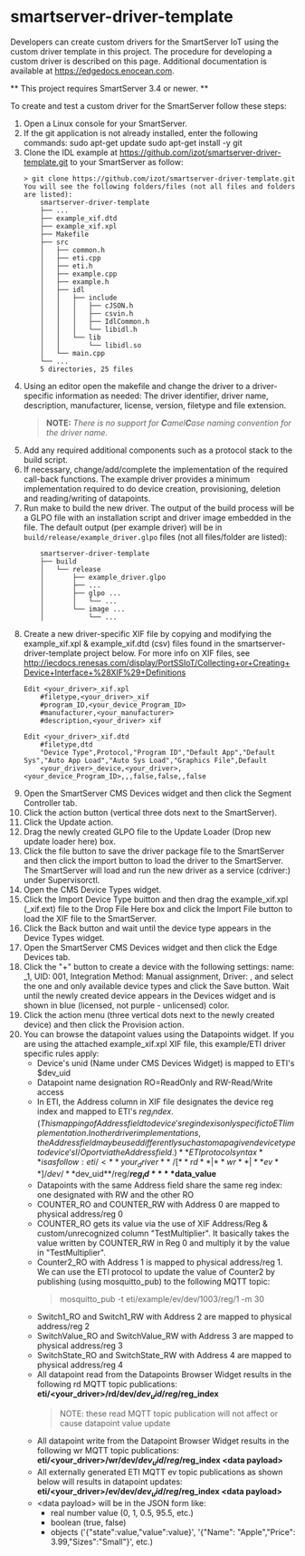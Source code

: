 # smartserver-driver-template
Developers can create custom drivers for the SmartServer IoT using the custom driver template in this project. The procedure for developing a custom driver is described on this page.  Additional documentation is available at https://edgedocs.enocean.com.

** This project requires SmartServer 3.4 or newer. **

To create and test a custom driver for the SmartServer follow these steps:
1.  Open a Linux console for your SmartServer.
2.  If the git application is not already installed, enter the following commands:
	sudo apt-get update
	sudo apt-get install -y git
2.  Clone the IDL example at https://github.com/izot/smartserver-driver-template.git to your 
    SmartServer as follow:
	```
	> git clone https://github.com/izot/smartserver-driver-template.git
	You will see the following folders/files (not all files and folders are listed):
		smartserver-driver-template
		├── ...
		├── example_xif.dtd
		├── example_xif.xpl
		├── Makefile
		├── src
		│   ├── common.h
		│   ├── eti.cpp
		│   ├── eti.h
		│   ├── example.cpp
		│   ├── example.h
		│   ├── idl
		│   │   ├── include
		│   │   │   ├── cJSON.h
		│   │   │   ├── csvin.h
		│   │   │   ├── IdlCommon.h
		│   │   │   └── libidl.h
		│   │   └── lib
		│   │       └── libidl.so
		│   └── main.cpp
		└── ...
		5 directories, 25 files
3.  Using an editor open the makefile and change the driver to a driver-specific information as needed:
	The driver identifier, driver name, description, manufacturer, license, version, filetype and file extension.
    >**NOTE:** _There is no support for **C**amel**C**ase naming convention for the driver name._
4.  Add any required additional components such as a protocol stack to the build script.
5.  If necessary, change/add/complete the implementation of the required call-back functions.  The example driver
    provides a minimum implementation required to do device creation, provisioning, deletion and reading/writing of datapoints.
6.  Run make to build the new driver.
	The output of the build process will be a GLPO file with an installation script and driver image embedded in the file.  The default output (per example driver) will be in ``build/release/example_driver.glpo`` files (not all files/folder are listed):
	```     
		smartserver-driver-template
		├── build
		│   └── release
		│       ├── example_driver.glpo
		│       ├── ...
		│       ├── glpo ...
		│       │   └── ...
		│       └── image ...
		│           └── ...
7.  Create a new driver-specific XIF file by copying and modifying the example_xif.xpl & example_xif.dtd (csv) files found in the 
    smartserver-driver-template project below.  For more info on XIF files, see http://iecdocs.renesas.com/display/PortSSIoT/Collecting+or+Creating+Device+Interface+%28XIF%29+Definitions
	```     
	Edit <your_driver>_xif.xpl
		#filetype,<your_driver>_xif
		#program_ID,<your_device_Program_ID>
		#manufacturer,<your_manufacturer>
		#description,<your_driver> xif
	
	Edit <your_driver>_xif.dtd
		#filetype,dtd
		"Device Type",Protocol,"Program ID","Default App","Default Sys","Auto App Load","Auto Sys Load","Graphics File",Default 
		<your_driver>_device,<your_driver>,<your_device_Program_ID>,,,false,false,,false
8.  Open the SmartServer CMS Devices widget and then click the Segment Controller tab.
9.  Click the action button (vertical three dots next to the SmartServer).
10. Click the Update action.
11. Drag the newly created GLPO file to the Update Loader (Drop new update loader here) box.
12. Click the file button to save the driver package file to the SmartServer and then click the import button to load the driver to the SmartServer.  The SmartServer will load and run the new driver as a service (cdriver:<your driver identifier>) under Supervisorctl.
13. Open the CMS Device Types widget.
14. Click the Import Device Type buitton and then drag the example_xif.xpl (<driver identifier>_xif.ext) file to the Drop File Here box and click the Import File button to load the XIF file to the SmartServer.
15. Click the Back button and wait until the device type appears in the Device Types widget.
16. Open the SmartServer CMS Devices widget and then click the Edge Devices tab.
17. Click the "+" button to create a device with the following settings:
		  name: <your device name>_1,  UID: 001, Integration Method: Manual assignment, Driver: <your driver identifier>, and select the one and only available device types and click the Save button.
	    Wait until the newly created device appears in the Devices widget and is shown in blue (licensed, not purple - unlicensed) color.
18. Click the action menu (three vertical dots next to the newly created device) and then click the Provision action.
19. You can browse the datapoint values using the Datapoints widget.  If you are using the attached example_xif.xpl XIF file, this example/ETI driver specific rules apply:
	  * Device's unid (Name under CMS Devices Widget) is mapped to ETI's $dev_uid
	  * Datapoint name designation RO=ReadOnly and RW-Read/Write access
	  * In ETI, the Address column in XIF file designates the device reg index and mapped to ETI's $reg_index.  (This 
	    mapping of Address field to device's reg index is only specific to ETI implementation.  In other driver
		implementations, the Address field may be used differently such as to map a given device type to device's 
		I/O port via the Address field.) 
	    **ETI protocol syntax** is as follow: eti/<**your_driver**\>/[**rd**|**wr**|**ev**]/dev/**$dev_uid**/reg/**$reg_id**  **$data_value**
	  * Datapoints with the same Address field share the same reg index: one designated with RW and the other RO
	  * COUNTER_RO and COUNTER_RW with Address 0 are mapped to physical address/reg 0
	  * COUNTER_RO gets its value via the use of XIF Address/Reg & custom/unrecognized column "TestMultiplier".  It
	    basically takes the value written by COUNTER_RW in Reg 0 and multiply it by the value in "TestMultiplier".
	  * Counter2_RO with Address 1 is mapped to physical address/reg 1.  We can use the ETI protocol to update the
	    value of Counter2 by publishing (using mosquitto_pub) to the following MQTT topic: 
		   >mosquitto_pub -t eti/example/ev/dev/1003/reg/1 -m 30
	  * Switch1_RO and Switch1_RW with Address 2 are mapped to physical address/reg 2
	  * SwitchValue_RO and SwitchValue_RW with Address 3 are mapped to physical address/reg 3
	  * SwitchState_RO and SwitchState_RW with Address 4 are mapped to physical address/reg 4
	  * All datapoint read from the Datapoints Browser Widget results in the following rd MQTT topic publications:
	       **eti/<your_driver\>/rd/dev/$dev_uid/reg/$reg_index**
		>NOTE: these read MQTT topic publication will not affect or cause datapoint value update
	  * All datapoint write from the Datapoint Browser Widget results in the following wr MQTT topic publications:
	       **eti/<your_driver\>/wr/dev/$dev_uid/reg/$reg_index <data payload\>**
	  * All externally generated ETI MQTT ev topic publications as shown below will results in datapoint updates:
	       **eti/<your_driver\>/ev/dev/$dev_uid/reg/$reg_index <data payload\>**
	  * <data payload\> will be in the JSON form like:
	    * real number value (0, 1, 0.5, 95.5, etc.)
	    * boolean (true, false)
	    * objects ('{"state":value,"value":value}', '{"Name": "Apple","Price": 3.99,"Sizes":"Small"}', etc.)
            
